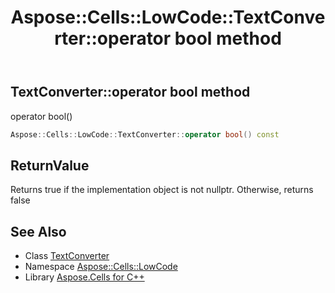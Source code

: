 ﻿---
title: Aspose::Cells::LowCode::TextConverter::operator bool method
linktitle: operator bool
second_title: Aspose.Cells for C++ API Reference
description: 'Aspose::Cells::LowCode::TextConverter::operator bool method. operator bool() in C++.'
type: docs
weight: 400
url: /cpp/aspose.cells.lowcode/textconverter/operator_bool/
---
## TextConverter::operator bool method


operator bool()

```cpp
Aspose::Cells::LowCode::TextConverter::operator bool() const
```


## ReturnValue

Returns true if the implementation object is not nullptr. Otherwise, returns false

## See Also

* Class [TextConverter](../)
* Namespace [Aspose::Cells::LowCode](../../)
* Library [Aspose.Cells for C++](../../../)
